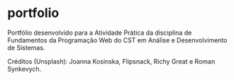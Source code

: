 # portfolio
Portfólio desenvolvido para a Atividade Prática da disciplina de Fundamentos da Programação Web do CST em Análise e Desenvolvimento de Sistemas.

Créditos (Unsplash):
Joanna Kosinska,
Flipsnack,
Richy Great e 
Roman Synkevych.

